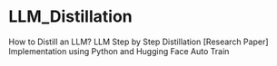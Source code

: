 # LLM_Distillation
How to Distill an LLM? LLM Step by Step Distillation [Research Paper] Implementation using Python and Hugging Face Auto Train

